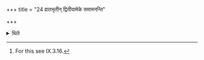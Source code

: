 +++
title = "24 व्रातभृतीन् द्वितीयामेके समामनन्ति"

+++

<details><summary>थिते</summary>

24. According to some ritualists the offering to (Agni) Vratabhr̥t should be the second and the one to (Agni) Vratapati[^1] the last.  

[^1]: For this see IX.3.16.
</details>
